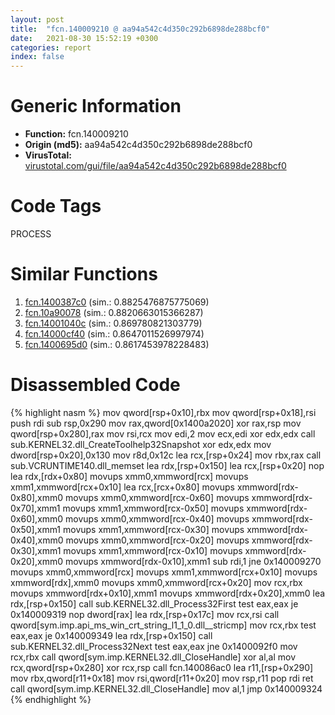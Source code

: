 ```yaml
---
layout: post
title:  "fcn.140009210 @ aa94a542c4d350c292b6898de288bcf0"
date:   2021-08-30 15:52:19 +0300
categories: report
index: false
---
```


# Generic Information
- **Function:** fcn.140009210
- **Origin (md5):** aa94a542c4d350c292b6898de288bcf0
- **VirusTotal:** [virustotal.com/gui/file/aa94a542c4d350c292b6898de288bcf0][virustotal_ref]

# Code Tags
<span class="tag" id="PROCESS">PROCESS</span>


# Similar Functions

1. [fcn.1400387c0][similar_1_ref] (sim.: 0.8825476875775069)
2. [fcn.10a90078][similar_2_ref] (sim.: 0.8820663015366287)
3. [fcn.14001040c][similar_3_ref] (sim.: 0.869780821303779)
4. [fcn.14000cf40][similar_4_ref] (sim.: 0.8647011526997974)
5. [fcn.1400695d0][similar_5_ref] (sim.: 0.8617453978228483)


# Disassembled Code

{% highlight nasm %}
mov qword[rsp+0x10],rbx
mov qword[rsp+0x18],rsi
push rdi
sub rsp,0x290
mov rax,qword[0x1400a2020]
xor rax,rsp
mov qword[rsp+0x280],rax
mov rsi,rcx
mov edi,2
mov ecx,edi
xor edx,edx
call sub.KERNEL32.dll_CreateToolhelp32Snapshot
xor edx,edx
mov dword[rsp+0x20],0x130
mov r8d,0x12c
lea rcx,[rsp+0x24]
mov rbx,rax
call sub.VCRUNTIME140.dll_memset
lea rdx,[rsp+0x150]
lea rcx,[rsp+0x20]
nop
lea rdx,[rdx+0x80]
movups xmm0,xmmword[rcx]
movups xmm1,xmmword[rcx+0x10]
lea rcx,[rcx+0x80]
movups xmmword[rdx-0x80],xmm0
movups xmm0,xmmword[rcx-0x60]
movups xmmword[rdx-0x70],xmm1
movups xmm1,xmmword[rcx-0x50]
movups xmmword[rdx-0x60],xmm0
movups xmm0,xmmword[rcx-0x40]
movups xmmword[rdx-0x50],xmm1
movups xmm1,xmmword[rcx-0x30]
movups xmmword[rdx-0x40],xmm0
movups xmm0,xmmword[rcx-0x20]
movups xmmword[rdx-0x30],xmm1
movups xmm1,xmmword[rcx-0x10]
movups xmmword[rdx-0x20],xmm0
movups xmmword[rdx-0x10],xmm1
sub rdi,1
jne 0x140009270
movups xmm0,xmmword[rcx]
movups xmm1,xmmword[rcx+0x10]
movups xmmword[rdx],xmm0
movups xmm0,xmmword[rcx+0x20]
mov rcx,rbx
movups xmmword[rdx+0x10],xmm1
movups xmmword[rdx+0x20],xmm0
lea rdx,[rsp+0x150]
call sub.KERNEL32.dll_Process32First
test eax,eax
je 0x140009319
nop dword[rax]
lea rdx,[rsp+0x17c]
mov rcx,rsi
call qword[sym.imp.api_ms_win_crt_string_l1_1_0.dll__stricmp]
mov rcx,rbx
test eax,eax
je 0x140009349
lea rdx,[rsp+0x150]
call sub.KERNEL32.dll_Process32Next
test eax,eax
jne 0x1400092f0
mov rcx,rbx
call qword[sym.imp.KERNEL32.dll_CloseHandle]
xor al,al
mov rcx,qword[rsp+0x280]
xor rcx,rsp
call fcn.140086ac0
lea r11,[rsp+0x290]
mov rbx,qword[r11+0x18]
mov rsi,qword[r11+0x20]
mov rsp,r11
pop rdi
ret
call qword[sym.imp.KERNEL32.dll_CloseHandle]
mov al,1
jmp 0x140009324
{% endhighlight %}


[similar_1_ref]: /report/fcn.1400387c0@3bee9e0608c478ffce0d10559aae732b
[similar_2_ref]: /report/fcn.10a90078@89dc67d2f980e8488f97b1bf8cb24258
[similar_3_ref]: /report/fcn.14001040c@c4af5ec7826361dc5a22db79be296638
[similar_4_ref]: /report/fcn.14000cf40@c4af5ec7826361dc5a22db79be296638
[similar_5_ref]: /report/fcn.1400695d0@3bee9e0608c478ffce0d10559aae732b
[virustotal_ref]: https://www.virustotal.com/gui/file/aa94a542c4d350c292b6898de288bcf0